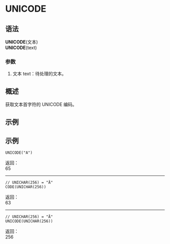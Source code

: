 # UNICODE

## 语法

**UNICODE**(文本)  
**UNICODE**(text)

### 参数

1. 文本 text：待处理的文本。

## 概述

获取文本首字符的 UNICODE 编码。

## 示例

## 示例

```excel
UNICODE("A")
```

返回：  
65

---

```excel
// UNICHAR(256) = "Ā"
CODE(UNICHAR(256))
```

返回：  
63

---

```excel
// UNICHAR(256) = "Ā"
UNICODE(UNICHAR(256))
```

返回：  
256
